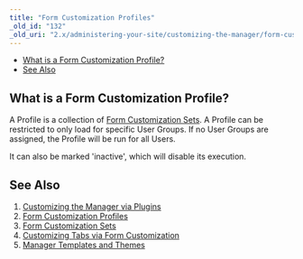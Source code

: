 ```yaml
---
title: "Form Customization Profiles"
_old_id: "132"
_old_uri: "2.x/administering-your-site/customizing-the-manager/form-customization-profiles"
---
```


- [What is a Form Customization Profile?](#FormCustomizationProfiles-WhatisaFormCustomizationProfile%3F)
- [See Also](#FormCustomizationProfiles-SeeAlso)



## What is a Form Customization Profile?

A Profile is a collection of [Form Customization Sets](administering-your-site/customizing-the-manager/form-customization-sets "Form Customization Sets"). A Profile can be restricted to only load for specific User Groups. If no User Groups are assigned, the Profile will be run for all Users.

It can also be marked 'inactive', which will disable its execution.

## See Also

1. [Customizing the Manager via Plugins](administering-your-site/customizing-the-manager/customizing-the-manager-via-plugins)
2. [Form Customization Profiles](administering-your-site/customizing-the-manager/form-customization-profiles)
3. [Form Customization Sets](administering-your-site/customizing-the-manager/form-customization-sets)
  1. [Customizing Tabs via Form Customization](administering-your-site/customizing-the-manager/form-customization-sets/customizing-tabs-via-form-customization)
4. [Manager Templates and Themes](administering-your-site/customizing-the-manager/manager-templates-and-themes)